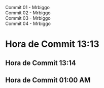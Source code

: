 Commit 01 - Mrbiggo <br>
Commit 02 - Mrbiggo<br>	
Commit 03 - Mrbiggo <br>
Commit 04 - Mrbiggo <br>
<h1>Hora de Commit 13:13</h1>
<h2>Hora de Commit 13:14</h2>
<h2>Hora de Commit 01:00 AM</h2>
